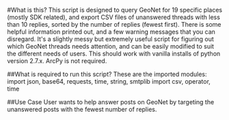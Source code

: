 #What is this?
This script is designed to query GeoNet for 19 specific places (mostly SDK related), and export CSV files of unanswered threads with less than 10 replies, sorted by the number of replies (fewest first). There is some helpful information printed out, and a few warning messages that you can disregard. It's a slightly messy but extremely useful script for figuring out which GeoNet threads needs attention, and can be easily modified to suit the different needs of users.
This should work with vanilla installs of python version 2.7.x. ArcPy is not required.

##What is required to run this script?
These are the imported modules:
import json, base64, requests, time, string, smtplib 
import csv, operator, time

##Use Case
User wants to help answer posts on GeoNet by targeting the unanswered posts with the fewest number of replies.